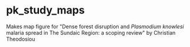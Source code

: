 
# pk_study_maps

Makes map figure for "Dense forest disruption and *Plasmodium knowlesi* malaria spread in The Sundaic Region: a scoping review" by Christian Theodosiou
